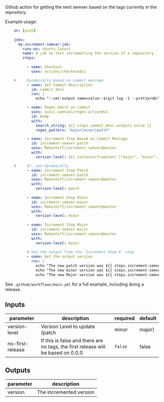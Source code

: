 Github action for getting the next semver based on the tags currently in the repository. 

Example usage:
```yaml
    on: [push]
    
    jobs:
      my-increment-semver-job:
        runs-on: ubuntu-latest
        name: A job to test incrementing the version of a repository
        steps:
    
          - name: Checkout
            uses: actions/checkout@v1

    #     Dynamically based on commit message
          - name: Set Commit Description
            id: commit_desc
            run: |
              echo "::set-output name=value::$(git log -1 --pretty=%B)"

          - name: Regex match on commit
            uses: sunil-samtani/regex-action@v2
            id: bump
            with:
              search_string: ${{ steps.commit_desc.outputs.value }}
              regex_pattern: "major|minor|patch"

          - name: Increment Step Based on Commit Message
            id: increment-semver-patch
            uses: Makeshift/increment-semver@master
            with:
              version-level: ${{ contains(fromJson('["major", "minor", "patch"]'), steps.bump.outputs.first_match) || 'patch' }}

    #     Or, non-dynamically
          - name: Increment Step Patch
            id: increment-semver-patch
            uses: Makeshift/increment-semver@master
            with:
              version-level: patch
    
          - name: Increment Step Minor
            id: increment-semver-minor
            uses: Makeshift/increment-semver@master
            with:
              version-level: minor
    
          - name: Increment Step Major
            id: increment-semver-major
            uses: Makeshift/increment-semver@master
            with:
              version-level: major
    
          # Use the output from the `Increment Step X` step
          - name: Get the output version
            run: |
              echo "The new patch version was ${{ steps.increment-semver-patch.outputs.version }}"
              echo "The new minor version was ${{ steps.increment-semver-minor.outputs.version }}"
              echo "The new Major version was ${{ steps.increment-semver-major.outputs.version }}"
```

See `.github/workflows/main.yml` for a full example, including doing a release.

<!-- action-docs-inputs -->
## Inputs

| parameter | description | required | default |
| - | - | - | - |
| version-level | Version Level to update (patch|minor|major) | `true` | patch |
| no-first-release | If this is false and there are no tags, the first release will be based on 0.0.0 | `false` | false |



<!-- action-docs-inputs -->

<!-- action-docs-outputs -->
## Outputs

| parameter | description |
| - | - |
| version | The incremented version |



<!-- action-docs-outputs -->
